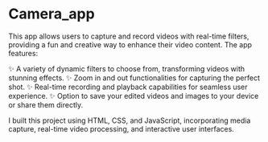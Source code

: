 # Camera_app
 
This app allows users to capture and record videos with real-time filters, providing a fun and creative way to enhance their video content. The app features:

✨ A variety of dynamic filters to choose from, transforming videos with stunning effects.
✨ Zoom in and out functionalities for capturing the perfect shot.
✨ Real-time recording and playback capabilities for seamless user experience.
✨ Option to save your edited videos and images to your device or share them directly.

I built this project using HTML, CSS, and JavaScript, incorporating media capture, real-time video processing, and interactive user interfaces.
